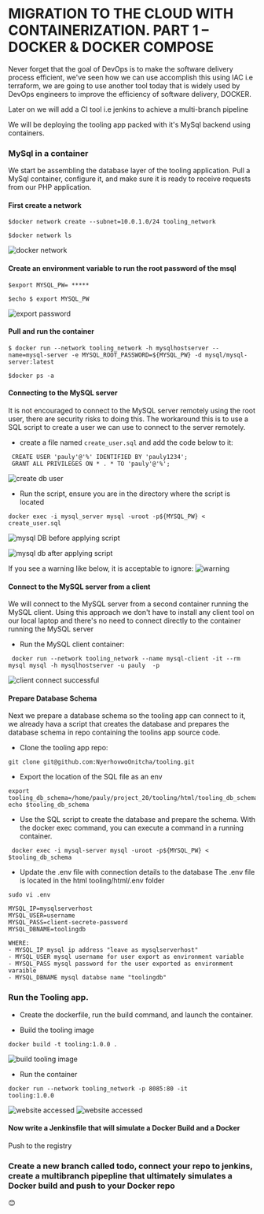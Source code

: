 # MIGRATION TO THE СLOUD WITH CONTAINERIZATION. PART 1 – DOCKER & DOCKER COMPOSE

Never forget that the goal of DevOps is to make the software delivery process efficient, we've seen how we can use accomplish this using IAC i.e terraform, we are going to use another tool today that is widely used by DevOps engineers to improve the efficiency of software delivery, DOCKER.

Later on we will add a CI tool i.e jenkins to achieve a multi-branch pipeline

  We will be deploying the tooling app packed with it's MySql backend using containers.

### MySql in a container
 We start be assembling the database layer of the tooling application. Pull a MySql container, configure it, and make sure it
is ready to receive requests from our PHP application.

#### First create a network 
```
$docker network create --subnet=10.0.1.0/24 tooling_network

$docker network ls
```
![docker network](./images/network.png)

#### Create an environment variable to run the root password of the msql
```
$export MYSQL_PW= *****

$echo $ export MYSQL_PW
```
![export password](./images/export_pw.png)

#### Pull and run the container
```
$ docker run --network tooling_network -h mysqlhostserver --name=mysql-server -e MYSQL_ROOT_PASSWORD=${MYSQL_PW} -d mysql/mysql-server:latest

$docker ps -a
```



#### Connecting to the MySQL server
It is not encouraged to connect to the MySQL server remotely using the root user, there are security risks to doing this. The workaround this is to use a SQL script to create a user we can use to connect to the server remotely.

- create a file named `create_user.sql` and add the code below to it:
```
 CREATE USER 'pauly'@'%' IDENTIFIED BY 'pauly1234'; 
 GRANT ALL PRIVILEGES ON * . * TO 'pauly'@'%';
```
![create db user](./images/create%20user.png)

- Run the script, ensure you are in the directory where the script is located
```
docker exec -i mysql_server mysql -uroot -p${MYSQL_PW} < create_user.sql
```
![mysql DB before applying script](./images/before%20applying%20script.png)

![mysql db after applying script](./images/after%20applying%20script.png)

If you see a warning like below, it is acceptable to ignore:
![warning](./images/warning.png)


#### Connect to the MySQL server from a client
We will connect to the MySQL server from a second container running the MySQL client. Using this approach we don't have to install any client tool on our local laptop and there's no need to connect directly to the container running the MySQL server

- Run the MySQL client container:
```
 docker run --network tooling_network --name mysql-client -it --rm mysql mysql -h mysqlhostserver -u pauly  -p 
```
![client connect successful](./images/client%20connect.png)

#### Prepare Database Schema

Next we prepare a database schema so the tooling app can connect to it, we already hava a script that creates the database and prepares the database schema in repo containing the toolins app source code.

- Clone the tooling app repo:

```
git clone git@github.com:NyerhovwoOnitcha/tooling.git
```

- Export the location of the SQL file as an env 

```
export tooling_db_schema=/home/pauly/project_20/tooling/html/tooling_db_schema.sql
echo $tooling_db_schema
```

- Use the SQL script to create the database and prepare the schema. With the docker exec command, you can execute a command in a running container.

```
 docker exec -i mysql-server mysql -uroot -p${MYSQL_PW} < $tooling_db_schema 
```

-  Update the .env file with connection details to the database The .env file is located in the html tooling/html/.env folder

```
sudo vi .env

MYSQL_IP=mysqlserverhost
MYSQL_USER=username
MYSQL_PASS=client-secrete-password
MYSQL_DBNAME=toolingdb 

WHERE:
- MYSQL_IP mysql ip address "leave as mysqlserverhost"
- MYSQL_USER mysql username for user export as environment variable
- MYSQL_PASS mysql password for the user exported as environment varaible
- MYSQL_DBNAME mysql databse name "toolingdb"

```

### Run the Tooling app.
- Create the dockerfile, run the build command, and launch the container.

- Build the tooling image
```
docker build -t tooling:1.0.0 .
```
![build tooling image](./images/docker%20build%20tooling.png)

- Run the container

```
docker run --network tooling_network -p 8085:80 -it
tooling:1.0.0
```
![website accessed](./images/website%20accessed.png)
![website accessed](./images/website%20accessed2.png)

#### Now write a Jenkinsfile that will simulate a Docker Build and a Docker
Push to the registry

### Create a new branch called todo, connect your repo to jenkins, create a multibranch pipepline that ultimately simulates a Docker build and push to your Docker repo
😊




























<!-- - Pull the container:

    `docker pull mysql/mysql-server:latest`

- Run the Container:

 `docker run --name <container_name> -e MYSQL_ROOT_PASSWORD=<my-secret-pw> -d mysql/mysql-server:latest`

- Connect to the container, this can be in 2 ways:

 `docker exec -it mysql bash` or `docker exec -it mysql mysql -uroot -p`

- exec used to execute a command from bash itself
- it makes the execution interactive and allocate a pseudo-TTY
- bash this is a unix shell and its used as an entry-point to interact with our container
- mysql The second mysql in the command "docker exec -it mysql mysql 
- uroot -p" serves as the entry point to interact with mysql container just like bash or sh
-u mysql username
-p mysql password



Remember that unlike vms' containers are not meant to host ans OS, they are meant to run a specific task or process, once the task is complete the containers exit thus, **the container inly lives as long as the process inside it is alive** -->